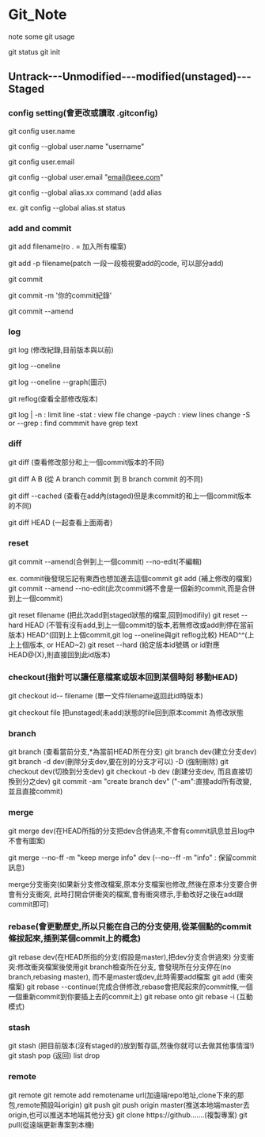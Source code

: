 # Git_Note
note some git usage 

git status
git init

## Untrack---Unmodified---modified(unstaged)---Staged

### config setting(會更改或讀取 .gitconfig)

git config user.name

git config --global user.name "username"

git config user.email

git config --global user.email "email@eee.com"

git config --global alias.xx command (add alias

ex. git config --global alias.st status

### add and commit

git add filename(ro . = 加入所有檔案)

git add -p filename(patch 一段一段檢視要add的code, 可以部分add)

git commit

git commit -m '你的commit紀錄'

git commit --amend 

### log

git log (修改紀錄,目前版本與以前)

git log --oneline

git log --oneline --graph(圖示)

git reflog(查看全部修改版本)

git log <path>|<commit>
        -n : limit line
        -stat : view file change
        -paych : view lines change
        -S or --grep : find commmit have grep text
  
### diff

git diff (查看修改部分和上一個commit版本的不同)

git diff A B (從 A branch commit 到 B branch commit 的不同)

git diff --cached (查看在add內(staged)但是未commit的和上一個commit版本的不同)

git diff HEAD (一起查看上面兩者)

### reset

git commit --amend(合併到上一個commit) --no-edit(不編輯)

ex.
commit後發現忘記有東西也想加進去這個commit
git add (補上修改的檔案)
git commit --amend --no-edit(此次commit將不會是一個新的commit,而是合併到上一個commit)

git reset filename (把此次add到staged狀態的檔案,回到modifily)
git reset --hard HEAD (不管有沒有add,到上一個commit的版本,若無修改或add則停在當前版本)
		 HEAD^(回到上上個commit,git log --oneline與git reflog比較)
		 HEAD^^(上上上個版本, or HEAD~2)
git reset --hard (給定版本id號碼 or id對應HEAD@{X},則直接回到此id版本)

### checkout(指針可以讓任意檔案或版本回到某個時刻 移動HEAD)

git checkout id-- filename (單一文件filename返回此id時版本)

git checkout file 把unstaged(未add)狀態的file回到原本commit 為修改狀態

### branch
git branch (查看當前分支,*為當前HEAD所在分支)
git branch dev(建立分支dev)
git branch -d dev(刪除分支dev,要在別的分支才可以)
           -D    (強制刪除)
git checkout dev(切換到分支dev)
git checkout -b dev (創建分支dev, 而且直接切換到分之dev)
git commit -am "create branch dev" ("-am":直接add所有改變,並且直接commit)

### merge

git merge dev(在HEAD所指的分支把dev合併過來,不會有commit訊息並且log中不會有圖案)

git merge --no-ff -m "keep merge info" dev (--no--ff -m "info" : 保留commit訊息)

merge分支衝突(如果新分支修改檔案,原本分支檔案也修改,然後在原本分支要合併會有分支衝突,
              此時打開合併衝突的檔案,會有衝突標示,手動改好之後在add跟commit即可)
              
### rebase(會更動歷史,所以只能在自己的分支使用,從某個點的commit條拔起來,插到某個commit上的概念)
git rebase dev(在HEAD所指的分支(假設是master),把dev分支合併過來)
分支衝突:修改衝突檔案後使用git branch檢查所在分支,
         會發現所在分支停在(no branch,rebasing master),
         而不是master或dev,此時需要add檔案
git add (衝突檔案)
git rebase --continue(完成合併修改,rebase會把爬起來的commit條,一個一個重新commit到你要插上去的commit上)
git rebase onto
git rebase -i (互動模式)

### stash
git stash (把目前版本(沒有staged的)放到暫存區,然後你就可以去做其他事情溜!)
git stash pop (返回)
          list
          drop
          
### remote
git remote
git remote add remotename url(加遠端repo地址,clone下來的那包,remote預設叫origin)
git push
git push origin master(推送本地端master去origin,也可以推送本地端其他分支)
git clone https://github.......(複製專案)
git pull(從遠端更新專案到本機)
